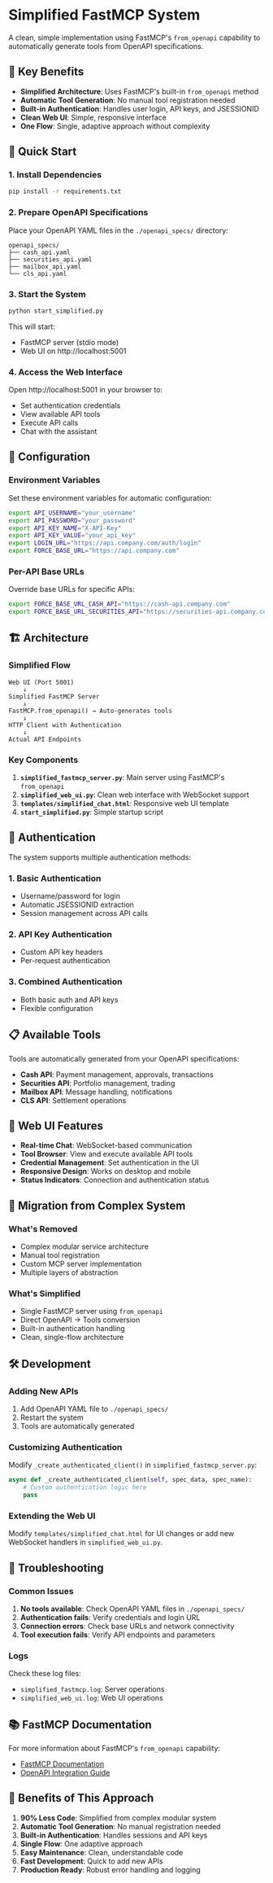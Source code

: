 # Simplified FastMCP System

A clean, simple implementation using FastMCP's `from_openapi` capability to automatically generate tools from OpenAPI specifications.

## 🎯 Key Benefits

- **Simplified Architecture**: Uses FastMCP's built-in `from_openapi` method
- **Automatic Tool Generation**: No manual tool registration needed
- **Built-in Authentication**: Handles user login, API keys, and JSESSIONID
- **Clean Web UI**: Simple, responsive interface
- **One Flow**: Single, adaptive approach without complexity

## 🚀 Quick Start

### 1. Install Dependencies

```bash
pip install -r requirements.txt
```

### 2. Prepare OpenAPI Specifications

Place your OpenAPI YAML files in the `./openapi_specs/` directory:

```
openapi_specs/
├── cash_api.yaml
├── securities_api.yaml
├── mailbox_api.yaml
└── cls_api.yaml
```

### 3. Start the System

```bash
python start_simplified.py
```

This will start:
- FastMCP server (stdio mode)
- Web UI on http://localhost:5001

### 4. Access the Web Interface

Open http://localhost:5001 in your browser to:
- Set authentication credentials
- View available API tools
- Execute API calls
- Chat with the assistant

## 🔧 Configuration

### Environment Variables

Set these environment variables for automatic configuration:

```bash
export API_USERNAME="your_username"
export API_PASSWORD="your_password"
export API_KEY_NAME="X-API-Key"
export API_KEY_VALUE="your_api_key"
export LOGIN_URL="https://api.company.com/auth/login"
export FORCE_BASE_URL="https://api.company.com"
```

### Per-API Base URLs

Override base URLs for specific APIs:

```bash
export FORCE_BASE_URL_CASH_API="https://cash-api.company.com"
export FORCE_BASE_URL_SECURITIES_API="https://securities-api.company.com"
```

## 🏗️ Architecture

### Simplified Flow

```
Web UI (Port 5001)
    ↓
Simplified FastMCP Server
    ↓
FastMCP.from_openapi() → Auto-generates tools
    ↓
HTTP Client with Authentication
    ↓
Actual API Endpoints
```

### Key Components

1. **`simplified_fastmcp_server.py`**: Main server using FastMCP's `from_openapi`
2. **`simplified_web_ui.py`**: Clean web interface with WebSocket support
3. **`templates/simplified_chat.html`**: Responsive web UI template
4. **`start_simplified.py`**: Simple startup script

## 🔐 Authentication

The system supports multiple authentication methods:

### 1. Basic Authentication
- Username/password for login
- Automatic JSESSIONID extraction
- Session management across API calls

### 2. API Key Authentication
- Custom API key headers
- Per-request authentication

### 3. Combined Authentication
- Both basic auth and API keys
- Flexible configuration

## 📋 Available Tools

Tools are automatically generated from your OpenAPI specifications:

- **Cash API**: Payment management, approvals, transactions
- **Securities API**: Portfolio management, trading
- **Mailbox API**: Message handling, notifications
- **CLS API**: Settlement operations

## 🎨 Web UI Features

- **Real-time Chat**: WebSocket-based communication
- **Tool Browser**: View and execute available API tools
- **Credential Management**: Set authentication in the UI
- **Responsive Design**: Works on desktop and mobile
- **Status Indicators**: Connection and authentication status

## 🔄 Migration from Complex System

### What's Removed
- Complex modular service architecture
- Manual tool registration
- Custom MCP server implementation
- Multiple layers of abstraction

### What's Simplified
- Single FastMCP server using `from_openapi`
- Direct OpenAPI → Tools conversion
- Built-in authentication handling
- Clean, single-flow architecture

## 🛠️ Development

### Adding New APIs

1. Add OpenAPI YAML file to `./openapi_specs/`
2. Restart the system
3. Tools are automatically generated

### Customizing Authentication

Modify `_create_authenticated_client()` in `simplified_fastmcp_server.py`:

```python
async def _create_authenticated_client(self, spec_data, spec_name):
    # Custom authentication logic here
    pass
```

### Extending the Web UI

Modify `templates/simplified_chat.html` for UI changes or add new WebSocket handlers in `simplified_web_ui.py`.

## 🐛 Troubleshooting

### Common Issues

1. **No tools available**: Check OpenAPI YAML files in `./openapi_specs/`
2. **Authentication fails**: Verify credentials and login URL
3. **Connection errors**: Check base URLs and network connectivity
4. **Tool execution fails**: Verify API endpoints and parameters

### Logs

Check these log files:
- `simplified_fastmcp.log`: Server operations
- `simplified_web_ui.log`: Web UI operations

## 📚 FastMCP Documentation

For more information about FastMCP's `from_openapi` capability:
- [FastMCP Documentation](https://gofastmcp.com/integrations/openapi)
- [OpenAPI Integration Guide](https://gofastmcp.com/docs/openapi)

## 🎉 Benefits of This Approach

1. **90% Less Code**: Simplified from complex modular system
2. **Automatic Tool Generation**: No manual registration needed
3. **Built-in Authentication**: Handles sessions and API keys
4. **Single Flow**: One adaptive approach
5. **Easy Maintenance**: Clean, understandable code
6. **Fast Development**: Quick to add new APIs
7. **Production Ready**: Robust error handling and logging